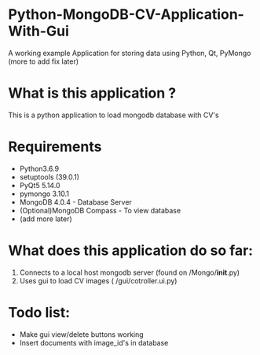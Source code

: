 # Python-MongoDB-CV-Application-With-Gui
A working example Application for storing data using Python, Qt, PyMongo (more to add fix later)

# What is this application ?
This is a python application to load mongodb database with CV's

# Requirements
* Python3.6.9
* setuptools (39.0.1)
* PyQt5 5.14.0
* pymongo 3.10.1
* MongoDB 4.0.4 - Database Server
* (Optional)MongoDB Compass - To view database
* (add more later)


# What does this application do so far:
1. Connects to a local host mongodb server (found on /Mongo/__init__.py)
2. Uses gui to load CV images ( /gui/cotroller.ui.py)

# Todo list:
* Make gui view/delete buttons working
* Insert documents with image_id's in database
